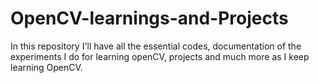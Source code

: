 # OpenCV-learnings-and-Projects
In this repository I'll have all the essential codes, documentation of the experiments I do for learning openCV, projects and much more as I keep learning OpenCV.
